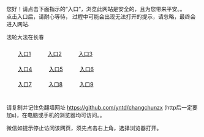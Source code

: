 您好！请点击下面指示的“入口”，浏览此网站是安全的，且为您带来平安。。 <br/>
点击入口后，请耐心等待， 过程中可能会出现无法打开的提示，请忽略，最终会进入网站. </br>

法轮大法在长春<br/>
<div style="padding:10px"><a style="margin:20px" target="_blank" href="https://d39ujuo3n0o8zx.cloudfront.net/2Qpsp?cknztnf" id="ccLink1" rel="nofollow">入口1</a> <a target="_blank" style="margin:20px" href="https://d22aalz41hs1oo.cloudfront.net/2Qpsp?ssksfts" id="ccLink2" rel="nofollow">入口2</a> <a style="margin:20px" target="_blank" href="https://dh7pj4x30n50m.cloudfront.net/2Qpsp?xnpwbsqg" id="ccLink3" rel="nofollow">入口3</a></div>

<div style="padding:10px" ><a style="margin:20px" target="_blank" href="https://d39ujuo3n0o8zx.cloudfront.net/2Qpsp?cknztnf" id="ccLink4" rel="nofollow">入口4</a> <a style="margin:20px" href="https://d22aalz41hs1oo.cloudfront.net/2Qpsp?ssksfts" target="_blank" id="ccLink5" rel="nofollow">入口5</a> <a style="margin:20px" href="https://dh7pj4x30n50m.cloudfront.net/2Qpsp?xnpwbsqg" target="_blank" id="ccLink6" rel="nofollow">入口6</a></div>

<div style="padding:10px"><a style="margin:20px" target="_blank" href="https://d39ujuo3n0o8zx.cloudfront.net/2Qpsp?cknztnf" id="ccLink7" rel="nofollow">入口7</a> <a style="margin:20px" href="https://d22aalz41hs1oo.cloudfront.net/2Qpsp?ssksfts" target="_blank" id="ccLink8" rel="nofollow">入口8</a> <a style="margin:20px" target="_blank" href="https://dh7pj4x30n50m.cloudfront.net/2Qpsp?xnpwbsqg" id="ccLink9" rel="nofollow">入口9</a></div>

<br/>



请复制并记住免翻墙网址 https://github.com/yntd/changchunzx (http后一定要加s)，在电脑或手机的浏览器均可访问。。<br/>

微信如提示停止访问该网页，须先点击右上角，选择浏览器打开。
